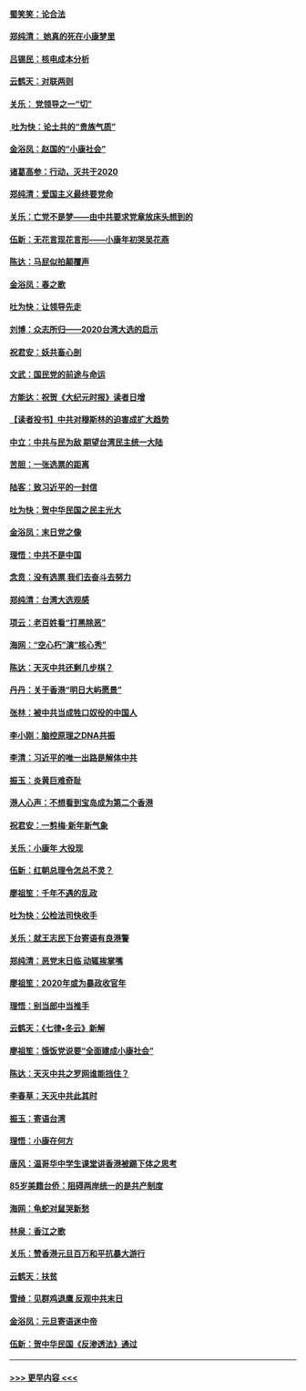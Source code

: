 #### [蜀笑笑：论合法](../pages/nsc993/n11808064.md?t=01210655) 
#### [郑纯清： 她真的死在小康梦里](../pages/nsc993/n11806623.md?t=01210655) 
#### [吕锡民：核电成本分析](../pages/nsc993/n11806284.md?t=01210655) 
#### [云鹤天：对联两则](../pages/nsc993/n11805957.md?t=01210655) 
#### [关乐： 党领导之一“切”](../pages/nsc993/n11804505.md?t=01210655) 
#### [ 吐为快：论土共的“贵族气质”](../pages/nsc993/n11804490.md?t=01210655) 
#### [金浴凤：赵国的“小康社会”](../pages/nsc993/n11804452.md?t=01210655) 
#### [诸葛高参：行动，灭共于2020](../pages/nsc993/n11804120.md?t=01210655) 
#### [郑纯清：爱国主义最终要党命](../pages/nsc993/n11802197.md?t=01210655) 
#### [关乐：亡党不是梦——由中共要求党章放床头想到的](../pages/nsc993/n11802156.md?t=01210655) 
#### [伍新：无花言现花言形——小康年初哭吴花燕](../pages/nsc993/n11800044.md?t=01210655) 
#### [陈达：马屁似拍颠覆声](../pages/nsc993/n11800010.md?t=01210655) 
#### [金浴凤：春之歌](../pages/nsc993/n11797687.md?t=01210655) 
#### [吐为快：让领导先走](../pages/nsc993/n11797512.md?t=01210655) 
#### [刘博：众志所归——2020台湾大选的启示](../pages/nsc993/n11796878.md?t=01210655) 
#### [祝君安：妖共畜心剖](../pages/nsc993/n11794273.md?t=01210655) 
#### [文武：国民党的前途与命运](../pages/nsc993/n11794198.md?t=01210655) 
#### [方能达：祝贺《大纪元时报》读者日增](../pages/nsc993/n11793807.md?t=01210655) 
#### [【读者投书】中共对穆斯林的迫害成扩大趋势](../pages/nsc993/n11791371.md?t=01210655) 
#### [中立：中共与民为敌 期望台湾民主统一大陆](../pages/nsc993/n11790392.md?t=01210655) 
#### [苦胆：一张选票的距离](../pages/nsc993/n11788914.md?t=01210655) 
#### [陆客：致习近平的一封信](../pages/nsc993/n11788867.md?t=01210655) 
#### [吐为快：贺中华民国之民主光大](../pages/nsc993/n11788618.md?t=01210655) 
#### [金浴凤：末日党之像](../pages/nsc993/n11787475.md?t=01210655) 
#### [理悟：中共不是中国](../pages/nsc993/n11787463.md?t=01210655) 
#### [念贲：没有选票  我们去奋斗去努力](../pages/nsc993/n11787398.md?t=01210655) 
#### [郑纯清：台湾大选观感](../pages/nsc993/n11786210.md?t=01210655) 
#### [项云：老百姓看“打黑除恶”](../pages/nsc993/n11785398.md?t=01210655) 
#### [海网：“空心朽”演“核心秀”](../pages/nsc993/n11783874.md?t=01210655) 
#### [陈达：天灭中共还剩几步棋？](../pages/nsc993/n11783719.md?t=01210655) 
#### [丹丹：关于香港“明日大屿愿景”](../pages/nsc993/n11783273.md?t=01210655) 
#### [张林：被中共当成牲口奴役的中国人](../pages/nsc993/n11782397.md?t=01210655) 
#### [李小刚：脑控原理之DNA共振](../pages/nsc993/n11780962.md?t=01210655) 
#### [李清：习近平的唯一出路是解体中共](../pages/nsc993/n11780866.md?t=01210655) 
#### [振玉：炎黄巨难奇耻](../pages/nsc993/n11779632.md?t=01210655) 
#### [港人心声：不想看到宝岛成为第二个香港](../pages/nsc993/n11778817.md?t=01210655) 
#### [祝君安：一剪梅‧新年新气象](../pages/nsc993/n11776340.md?t=01210655) 
#### [关乐：小康年 大役现](../pages/nsc993/n11774213.md?t=01210655) 
#### [伍新：红朝总理令怎总不灵？](../pages/nsc993/n11770813.md?t=01210655) 
#### [廖祖笙：千年不遇的乱政](../pages/nsc993/n11770373.md?t=01210655) 
#### [吐为快：公检法司快收手](../pages/nsc993/n11770359.md?t=01210655) 
#### [关乐：就王志民下台寄语有良港警](../pages/nsc993/n11769903.md?t=01210655) 
#### [郑纯清：恶党末日临 动辄挨掌嘴](../pages/nsc993/n11769356.md?t=01210655) 
#### [廖祖笙：2020年或为暴政收官年](../pages/nsc993/n11768216.md?t=01210655) 
#### [理悟：别当郎中当推手](../pages/nsc993/n11768243.md?t=01210655) 
#### [云鹤天：《七律▪冬云》新解](../pages/nsc993/n11768204.md?t=01210655) 
#### [廖祖笙：饿饭党说要“全面建成小康社会”](../pages/nsc993/n11767482.md?t=01210655) 
#### [陈达：天灭中共之罗网谁能挡住？](../pages/nsc993/n11767465.md?t=01210655) 
#### [李春草：天灭中共此其时](../pages/nsc993/n11767452.md?t=01210655) 
#### [振玉：寄语台湾](../pages/nsc993/n11767432.md?t=01210655) 
#### [理悟：小康在何方](../pages/nsc993/n11767394.md?t=01210655) 
#### [唐风：温哥华中学生课堂讲香港被踢下体之思考](../pages/nsc993/n11766848.md?t=01210655) 
#### [85岁美籍台侨：阻碍两岸统一的是共产制度](../pages/nsc993/n11765043.md?t=01210655) 
#### [海网：龟蛇对鼠哭新愁](../pages/nsc993/n11764895.md?t=01210655) 
#### [林泉：香江之歌](../pages/nsc993/n11764415.md?t=01210655) 
#### [关乐：赞香港元旦百万和平抗暴大游行](../pages/nsc993/n11764382.md?t=01210655) 
#### [云鹤天：扶贫](../pages/nsc993/n11764245.md?t=01210655) 
#### [雪绮：见群鸡退鹰  反观中共末日](../pages/nsc993/n11762112.md?t=01210655) 
#### [金浴凤：元旦寄语迷中帝](../pages/nsc993/n11761788.md?t=01210655) 
#### [伍新：贺中华民国《反渗透法》通过](../pages/nsc993/n11761994.md?t=01210655) 

----
#### [ >>> 更早内容 <<< ](../indexes/nsc993-earlier.md)
